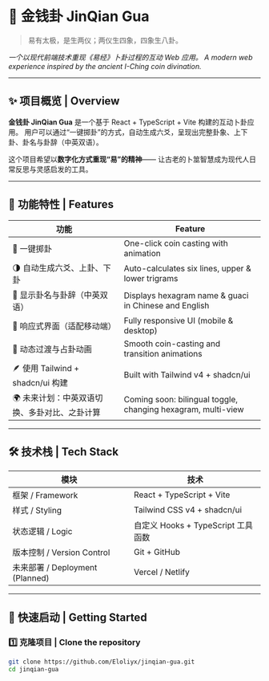 # 🧧 金钱卦 JinQian Gua
> 易有太极，是生两仪；两仪生四象，四象生八卦。

_一个以现代前端技术重现《易经》卜卦过程的互动 Web 应用。_
_A modern web experience inspired by the ancient I-Ching coin divination._

---

## ✨ 项目概览 | Overview

**金钱卦 JinQian Gua** 是一个基于 React + TypeScript + Vite 构建的互动卜卦应用。
用户可以通过“一键掷卦”的方式，自动生成六爻，呈现出完整卦象、上下卦、卦名与卦辞（中英双语）。

这个项目希望以**数字化方式重现“易”的精神**——
让古老的卜筮智慧成为现代人日常反思与灵感启发的工具。

---

## 🧩 功能特性 | Features

| 功能 | Feature |
|------|----------|
| 🎲 一键掷卦 | One-click coin casting with animation |
| 🌗 自动生成六爻、上卦、下卦 | Auto-calculates six lines, upper & lower trigrams |
| 📜 显示卦名与卦辞（中英双语） | Displays hexagram name & guaci in Chinese and English |
| 🌿 响应式界面（适配移动端） | Fully responsive UI (mobile & desktop) |
| 🧘 动态过渡与占卦动画 | Smooth coin-casting and transition animations |
| 🪶 使用 Tailwind + shadcn/ui 构建 | Built with Tailwind v4 + shadcn/ui |
| 🌍 未来计划：中英双语切换、多卦对比、之卦计算 | Coming soon: bilingual toggle, changing hexagram, multi-view |

---

## 🛠️ 技术栈 | Tech Stack

| 模块 | 技术 |
|------|------|
| 框架 / Framework | React + TypeScript + Vite |
| 样式 / Styling | Tailwind CSS v4 + shadcn/ui |
| 状态逻辑 / Logic | 自定义 Hooks + TypeScript 工具函数 |
| 版本控制 / Version Control | Git + GitHub |
| 未来部署 / Deployment (Planned) | Vercel / Netlify |

---

## 🚀 快速启动 | Getting Started

### 1️⃣ 克隆项目 | Clone the repository
```bash
git clone https://github.com/Eloliyx/jinqian-gua.git
cd jinqian-gua
